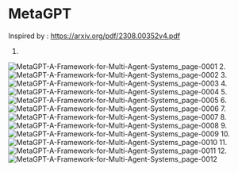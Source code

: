 # MetaGPT

Inspired by  : https://arxiv.org/pdf/2308.00352v4.pdf

1.
![MetaGPT-A-Framework-for-Multi-Agent-Systems_page-0001](https://github.com/Rakib-data-scientist/MetaGPT/assets/137823730/eb0dafe9-42e4-4ad0-867a-9c244fdca46b)
2.
![MetaGPT-A-Framework-for-Multi-Agent-Systems_page-0002](https://github.com/Rakib-data-scientist/MetaGPT/assets/137823730/10023eab-cacc-4ef4-a999-abca5ba00c6c)
3.
![MetaGPT-A-Framework-for-Multi-Agent-Systems_page-0003](https://github.com/Rakib-data-scientist/MetaGPT/assets/137823730/8f83d8bf-dbaf-4f5d-9b88-7c8b69402cf4)
4.
![MetaGPT-A-Framework-for-Multi-Agent-Systems_page-0004](https://github.com/Rakib-data-scientist/MetaGPT/assets/137823730/7c1e9ad2-e7a5-42c6-a0ae-61d863fb9b69)
5.
![MetaGPT-A-Framework-for-Multi-Agent-Systems_page-0005](https://github.com/Rakib-data-scientist/MetaGPT/assets/137823730/d5d656bb-b5a2-424a-89ee-4e13f08bb5c6)
6.
![MetaGPT-A-Framework-for-Multi-Agent-Systems_page-0006](https://github.com/Rakib-data-scientist/MetaGPT/assets/137823730/a7c20dcb-978e-4e48-a34d-889dbaf8e23f)
7.
![MetaGPT-A-Framework-for-Multi-Agent-Systems_page-0007](https://github.com/Rakib-data-scientist/MetaGPT/assets/137823730/e63b799c-c522-46e3-9ab4-682c405fea6a)
8.
![MetaGPT-A-Framework-for-Multi-Agent-Systems_page-0008](https://github.com/Rakib-data-scientist/MetaGPT/assets/137823730/f1f9eef4-66aa-494f-922e-2a7706403ea8)
9.
![MetaGPT-A-Framework-for-Multi-Agent-Systems_page-0009](https://github.com/Rakib-data-scientist/MetaGPT/assets/137823730/a27f92fb-277b-4fc3-be65-4e1fa8b652ed)
10.
![MetaGPT-A-Framework-for-Multi-Agent-Systems_page-0010](https://github.com/Rakib-data-scientist/MetaGPT/assets/137823730/6f417013-130c-45ec-aa8f-56d77d711a1c)
11.
![MetaGPT-A-Framework-for-Multi-Agent-Systems_page-0011](https://github.com/Rakib-data-scientist/MetaGPT/assets/137823730/ccc40c01-669b-44a7-aaa3-b348b83c1704)
12.
![MetaGPT-A-Framework-for-Multi-Agent-Systems_page-0012](https://github.com/Rakib-data-scientist/MetaGPT/assets/137823730/3b06655e-008c-4289-adfe-1afa1cf93f76)
